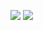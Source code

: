 <!--
**Hyu-waseda/Hyu-waseda** is a ✨ _special_ ✨ repository because its `README.md` (this file) appears on your GitHub profile.

Here are some ideas to get you started:

- 🔭 I’m currently working on ...
- 🌱 I’m currently learning ...
- 👯 I’m looking to collaborate on ...
- 🤔 I’m looking for help with ...
- 💬 Ask me about ...
- 📫 How to reach me: ...
- 😄 Pronouns: ...
- ⚡ Fun fact: ...
-->

![](https://github-readme-stats-eight-kohl.vercel.app/api?username=Hyu-waseda&show_icons=true&theme=radical)
![](https://github-readme-stats-eight-kohl.vercel.app/api/top-langs/?username=Hyu-waseda&layout=compact&langs_count=14&hide=jupyter%20notebook,Roff,Objective-C,Shell,Makefile,CMake,Perl,Kotlin&show_icons=true&theme=radical)

